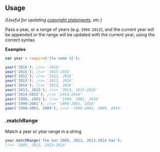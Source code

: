 ## Usage

_(Useful for updating [copyright statements](https://github.com/jonschlinkert/update-copyright), etc.)_

Pass a year, or a range of years (e.g. `1999-2012`), and the current year will be appended or the range will be updated with the current year, using the correct syntax. 

**Examples**

```js
var year = require('{%= name %}');

year('2016'); //=> '2016'
year('2015'); //=> '2015-2016'
year('2012'); //=> '2012, 2016'
year('2013'); //=> '2013, 2016'
year('2014'); //=> '2014, 2016'
year('2013, 2015'); //=> '2013, 2015-2016'
year('2014-2015'); //=> '2014-2016'
year('1999, 2001'); //=> '1999, 2001, 2016'
year('1999-2001'); //=> '1999-2001, 2016'
year('1999-2001, 2009'); //=> '1999-2001, 2009, 2016'
```

### .matchRange

Match a year or year range in a string

```js
year.matchRange('foo bar 2009, 2011, 2013-2014 baz');
//=> '2009, 2011, 2013-2014'
```
